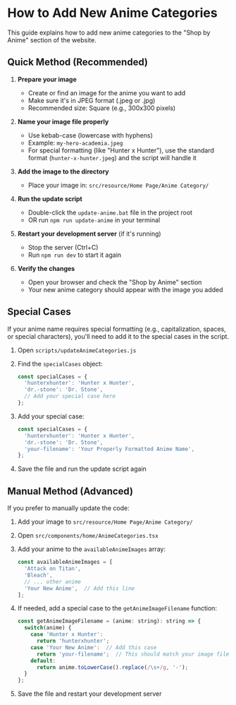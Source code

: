 # How to Add New Anime Categories

This guide explains how to add new anime categories to the "Shop by Anime" section of the website.

## Quick Method (Recommended)

1. **Prepare your image**
   - Create or find an image for the anime you want to add
   - Make sure it's in JPEG format (.jpeg or .jpg)
   - Recommended size: Square (e.g., 300x300 pixels)

2. **Name your image file properly**
   - Use kebab-case (lowercase with hyphens)
   - Example: `my-hero-academia.jpeg`
   - For special formatting (like "Hunter x Hunter"), use the standard format (`hunter-x-hunter.jpeg`) and the script will handle it

3. **Add the image to the directory**
   - Place your image in: `src/resource/Home Page/Anime Category/`

4. **Run the update script**
   - Double-click the `update-anime.bat` file in the project root
   - OR run `npm run update-anime` in your terminal

5. **Restart your development server** (if it's running)
   - Stop the server (Ctrl+C)
   - Run `npm run dev` to start it again

6. **Verify the changes**
   - Open your browser and check the "Shop by Anime" section
   - Your new anime category should appear with the image you added

## Special Cases

If your anime name requires special formatting (e.g., capitalization, spaces, or special characters), you'll need to add it to the special cases in the script.

1. Open `scripts/updateAnimeCategories.js`

2. Find the `specialCases` object:
   ```javascript
   const specialCases = {
     'hunterxhunter': 'Hunter x Hunter',
     'dr.-stone': 'Dr. Stone',
     // Add your special case here
   };
   ```

3. Add your special case:
   ```javascript
   const specialCases = {
     'hunterxhunter': 'Hunter x Hunter',
     'dr.-stone': 'Dr. Stone',
     'your-filename': 'Your Properly Formatted Anime Name',
   };
   ```

4. Save the file and run the update script again

## Manual Method (Advanced)

If you prefer to manually update the code:

1. Add your image to `src/resource/Home Page/Anime Category/`

2. Open `src/components/home/AnimeCategories.tsx`

3. Add your anime to the `availableAnimeImages` array:
   ```javascript
   const availableAnimeImages = [
     'Attack on Titan',
     'Bleach',
     // ... other anime
     'Your New Anime',  // Add this line
   ];
   ```

4. If needed, add a special case to the `getAnimeImageFilename` function:
   ```javascript
   const getAnimeImageFilename = (anime: string): string => {
     switch(anime) {
       case 'Hunter x Hunter':
         return 'hunterxhunter';
       case 'Your New Anime':  // Add this case
         return 'your-filename';  // This should match your image filename without extension
       default:
         return anime.toLowerCase().replace(/\s+/g, '-');
     }
   };
   ```

5. Save the file and restart your development server
